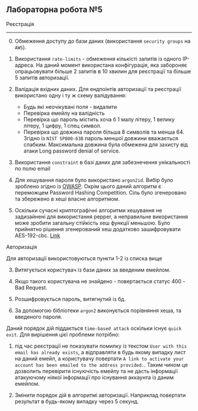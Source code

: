 
Лабораторна робота №5
--

Реєстрація
-- --
0. Обмеження доступу до бази даних (використання `security groups` на `AWS`).

1. Використання `rate-limits` - обмеження кількісті запитів із одного IP-адреса.
   На даний момент використана конфігурація, яка забороняє опрацьовувати більше 2 запитів в 10 хвилин для реєстрації та більше 5 запитів авторизації.

2. Валідація вхідних даних. Для ендпоінтів авторизації та реєстрації використано одну і ту ж схему валідування:

   - Будь які неочікувані поля - видалити
   - Перевірка емейлу на валідність
   - Перевірка що пароль містить хоча б 1 малу літеру, 1 велику літеру, 1 цифру, 1 спец символ.
   - Перевірка що довжина пароля більша 8 символів та менша 64.
     Згідно із `NIST SP800-63B` пароль меншої довжини вважається слабким.
     Максимальна довжина була обмежена для захисту від атаки Long password denial of service.
     
3. Використання `constraint` в базі даних для забезнечення унікальності по полю email

4. Для хешування пароля було використано `argon2id`. Вибір було зроблено згідно із [OWASP](https://cheatsheetseries.owasp.org/cheatsheets/Password_Storage_Cheat_Sheet.html#argon2id). Окрім цього даний алгоритм є переможцем  Password Hashing Competition.
   Сіль було згенеровано та збережено в хеші власне алгоритмом.

5. Оскільки сучасні криптографічні алгоритми хешування не задизайнені для використання pepper,
   а неправильне використання може зробити загальну стійкість хеш функції меньшою.
   Було прийнятно рішення згенерований хеш додатково зашифровувати AES-192-cbc.
   [Link](https://stackoverflow.com/questions/16891729/best-practices-salting-peppering-passwords#:~:text=your%20own%20crypto...-,The%20Better%20Way,-So%2C%20out%20of)


Авторизація

Для авторизації використовуються пункти 1-2 із списка вище

3. Витягується користувач із бази даних за введеним емейлом.

4. Якщо такого користувача не знайдено - повертається статус 400 - Bad Request. 

5. Розшифровується пароль, витягнутий із бд.

6. За допомогою бібліотеки `argon2` виконується порівняння хеша, та введеного пароля.

Даний порядок дій піддається `time-based attack` оскільки існує `quick exit`. Для вирішення цієї проблеми потрібно: 

1. під час реєстрації не показувати помилку із текстом `User with this email has already exists`, а відправляти в будь якому випадку лист на даний емейл, а користувачу повертати `A link to activate your account has been emailed to the address provided.`. Таким чином це дозволить перевірити існуючість емейлу та не дасть інформації атакуючому ніякої інформації про існування аккаунта із даним емейлом.

2. Змінити порядок дій в алгоритмі авторизації. Наприклад повертати результат в будь-якому випадку через 5 секунд.
